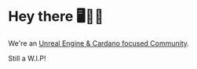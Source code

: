 # Hey there 🖥👋🙂

We're an [Unreal Engine & Cardano focused Community](https://discord.gg/geYKKqUtkK). 

Still a W.I.P!
